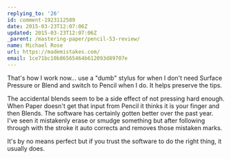 ```yaml
---
replying_to: '26'
id: comment-1923112589
date: 2015-03-23T12:07:06Z
updated: 2015-03-23T12:07:06Z
_parent: /mastering-paper/pencil-53-review/
name: Michael Rose
url: https://mademistakes.com/
email: 1ce71bc10b86565464b612093d89707e
---
```


That's how I work now... use a "dumb" stylus for when I don't need Surface
Pressure or Blend and switch to Pencil when I do. It helps preserve the tips.

The accidental blends seem to be a side effect of not pressing hard enough. When
Paper doesn't get that input from Pencil it thinks it is your finger and then
Blends. The software has certainly gotten better over the past year. I've seen
it mistakenly erase or smudge something but after following through with the
stroke it auto corrects and removes those mistaken marks.

It's by no means perfect but if you trust the software to do the right thing, it
usually does.
